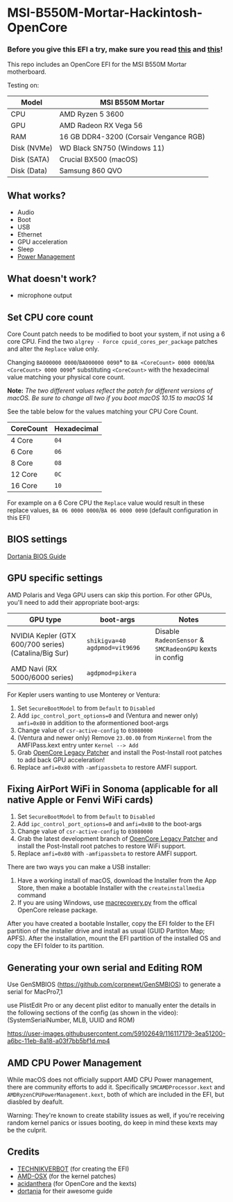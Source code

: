 # MSI-B550M-Mortar-Hackintosh-OpenCore
 
### Before you give this EFI a try, make sure you read [this](#set-cpu-core-count) and [this](#generating-your-own-serial-and-editing-rom)!

This repo includes an OpenCore EFI for the MSI B550M Mortar motherboard.

Testing on:

Model | MSI B550M Mortar
------------- | ---------------
CPU | AMD Ryzen 5 3600
GPU | AMD Radeon RX Vega 56
RAM | 16 GB DDR4-3200 (Corsair Vengance RGB)
Disk (NVMe) | WD Black SN750 (Windows 11)
Disk (SATA) | Crucial BX500 (macOS)
Disk (Data) | Samsung 860 QVO

## What works?

- Audio
- Boot
- USB
- Ethernet
- GPU acceleration
- Sleep
- [Power Management](#AMD-CPU-Power-Management)

## What doesn't work?

- microphone output

## Set CPU core count

Core Count patch needs to be modified to boot your system, if not using a 6 core CPU. Find the two `algrey - Force cpuid_cores_per_package` patches and alter the `Replace` value only.

Changing `BA000000 0000`/`BA000000 0090`* to `BA <CoreCount> 0000 0000`/`BA <CoreCount> 0000 0090`* substituting `<CoreCount>` with the hexadecimal value matching your physical core count.

**Note:** *The two different values reflect the patch for different versions of macOS. Be sure to change all two if you boot macOS 10.15 to macOS 14*

See the table below for the values matching your CPU Core Count.

| CoreCount | Hexadecimal |
|--------|---------|
|   4 Core  | `04` |
|   6 Core  | `06` |
|   8 Core  | `08` |
|   12 Core | `0C` |
|   16 Core | `10` |

  For example on a 6 Core CPU the `Replace` value would result in these replace values, `BA 06 0000 0000`/`BA 06 0000 0090` (default configuration in this EFI)

## BIOS settings

[Dortania BIOS Guide](https://dortania.github.io/OpenCore-Install-Guide/AMD/zen.html#amd-bios-settings)

## GPU specific settings

AMD Polaris and Vega GPU users can skip this portion. For other GPUs, you'll need to add their appropriate boot-args:

| GPU type | boot-args | Notes |
|--------|---------|---------|
| NVIDIA Kepler (GTX 600/700 series) (Catalina/Big Sur) | `shikigva=40 agdpmod=vit9696` | Disable `RadeonSensor` & `SMCRadeonGPU` kexts in config
| AMD Navi (RX 5000/6000 series) | `agdpmod=pikera` |

For Kepler users wanting to use Monterey or Ventura:

1. Set `SecureBootModel` to from `Default` to `Disabled`
2. Add `ipc_control_port_options=0` and (Ventura and newer only) `amfi=0x80` in addition to the aformentioned boot-args
3. Change value of `csr-active-config` to `03080000`
4. (Ventura and newer only) Remove `23.00.00` from `MinKernel` from the AMFIPass.kext entry unter `Kernel --> Add`
5. Grab [OpenCore Legacy Patcher](https://github.com/dortania/OpenCore-Legacy-Patcher/) and install the Post-Install root patches to add back GPU acceleration!
6. Replace `amfi=0x80` with `-amfipassbeta` to restore AMFI support.

## Fixing AirPort WiFi in Sonoma (applicable for all native Apple or Fenvi WiFi cards)

1. Set `SecureBootModel` to from `Default` to `Disabled`
2. Add `ipc_control_port_options=0` and `amfi=0x80` to the boot-args
3. Change value of `csr-active-config` to `03080000`
4. Grab the latest development branch of [OpenCore Legacy Patcher](https://github.com/dortania/OpenCore-Legacy-Patcher/pull/1077#issuecomment-1646934494) and install the Post-Install root patches to restore WiFi support.
5. Replace `amfi=0x80` with `-amfipassbeta` to restore AMFI support.

There are two ways you can make a USB installer:

1. Have a working install of macOS, download the Installer from the App Store, then make a bootable Installer with the `createinstallmedia` command
2. If you are using Windows, use [macrecovery.py](https://dortania.github.io/OpenCore-Install-Guide/installer-guide/windows-install.html) from the offical OpenCore release package.

After you have created a bootable Installer, copy the EFI folder to the EFI partition of the installer drive and install as usual (GUID Partiton Map; APFS). After the installation, mount the EFI partition of the installed OS and copy the EFI folder to its partition.

## Generating your own serial and Editing ROM

Use GenSMBIOS (https://github.com/corpnewt/GenSMBIOS) to generate a serial for MacPro7,1

use PlistEdit Pro or any decent plist editor to manually enter the details in the following sections of the config (as shown in the video): (SystemSerialNumber, MLB, UUID and ROM)

https://user-images.githubusercontent.com/59102649/116117179-3ea51200-a6bc-11eb-8a18-a03f7bb5bf1d.mp4

## AMD CPU Power Management

While macOS does not officially support AMD CPU Power management, there are community efforts to add it. Specifically `SMCAMDProcessor.kext` and `AMDRyzenCPUPowerManagement.kext`, both of which are included in the EFI, but diasbled by deafult.

Warning: They're known to create stability issues as well, if you're receiving random kernel panics or issues booting, do keep in mind these kexts may be the culprit.

## Credits

* [TECHNIKVERBOT](https://github.com/TECHNIKVERBOT) (for creating the EFI)
* [AMD-OSX](https://github.com/AMD-OSX/AMD_Vanilla) (for the kernel patches)
* [acidanthera](https://github.com/acidanthera) (for OpenCore and the kexts)
* [dortania](https://dortania.github.io/OpenCore-Install-Guide/) for their awesome guide
